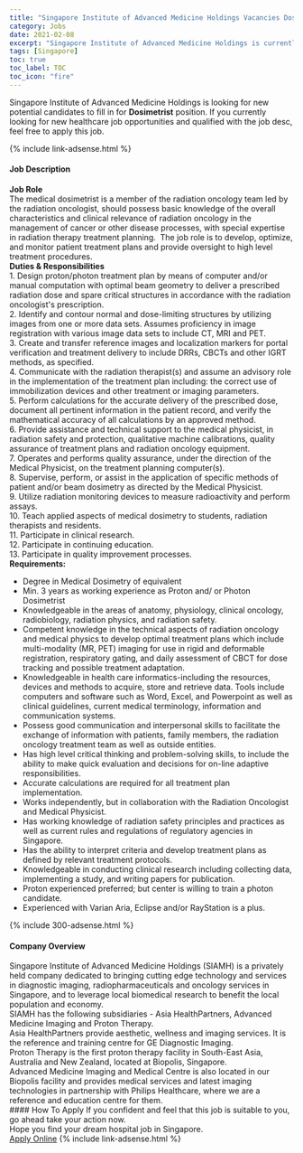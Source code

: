```yaml
---
title: "Singapore Institute of Advanced Medicine Holdings Vacancies Dosimetrist" 
category: Jobs 
date: 2021-02-08 
excerpt: "Singapore Institute of Advanced Medicine Holdings is currently looking for suitable person to fill in the Dosimetrist which positioned at Singapore" 
tags: [Singapore] 
toc: true 
toc_label: TOC 
toc_icon: "fire" 
--- 
```


<p>Singapore Institute of Advanced Medicine Holdings is looking for new potential candidates to fill in for <b>Dosimetrist</b> position. If you currently looking for new healthcare job opportunities and qualified with the job desc, feel free to apply this job.
</p>{% include link-adsense.html %} 
<div><div><h4>Job Description</h4></div><div><div><span><div><div><div><strong>Job Role&#160;</strong></div><div>The medical dosimetrist is a member of the radiation oncology team led by the radiation oncologist, should possess basic knowledge of the overall characteristics and clinical relevance of radiation oncology in the management of cancer or other disease processes, with special expertise in radiation therapy treatment planning. &#160;The job role is to develop, optimize, and monitor patient treatment plans and provide oversight to high level treatment procedures.&#160;</div><div><strong>Duties &amp; Responsibilities</strong></div><div>1. Design proton/photon treatment plan by means of computer and/or manual computation with optimal beam geometry to deliver a prescribed radiation dose and spare critical structures in accordance with the radiation oncologist's prescription.</div><div>2. Identify and contour normal and dose-limiting structures by utilizing images from one or more data sets. Assumes proficiency in image registration with various image data sets to include CT, MRI and PET.</div><div>3. Create and transfer reference images and localization markers for portal verification and treatment delivery to include DRRs, CBCTs and other IGRT methods, as specified.</div><div>4. Communicate with the radiation therapist(s) and assume an advisory role in the implementation of the treatment plan including: the correct use of immobilization devices and other treatment or imaging parameters.</div><div>5. Perform calculations for the accurate delivery of the prescribed dose, document all pertinent information in the patient record, and verify the mathematical accuracy of all calculations by an approved method.</div><div>6. Provide assistance and technical support to the medical physicist, in radiation safety and protection, qualitative machine calibrations, quality assurance of treatment plans and radiation oncology equipment.</div><div>7. Operates and performs quality assurance, under the direction of the Medical Physicist, on the treatment planning computer(s).</div><div>8. Supervise, perform, or assist in the application of specific methods of patient and/or beam dosimetry as directed by the Medical Physicist.</div><div>9. Utilize radiation monitoring devices to measure radioactivity and perform assays.</div><div>10. Teach applied aspects of medical dosimetry to students, radiation therapists and residents.</div><div>11. Participate in clinical research.</div><div>12. Participate in continuing education.</div><div>13. Participate in quality improvement processes.</div><div><strong>Requirements:</strong></div><ul><li>Degree in Medical Dosimetry of equivalent&#160;</li><li>Min. 3 years as working experience as Proton and/ or Photon Dosimetrist&#160;</li><li>Knowledgeable in the areas of anatomy, physiology, clinical oncology, radiobiology, radiation physics, and radiation safety.</li><li>Competent knowledge in the technical aspects of radiation oncology and medical physics to develop optimal treatment plans which include multi-modality (MR, PET) imaging for use in rigid and deformable registration, respiratory gating, and daily assessment of CBCT for dose tracking and possible treatment adaptation.</li><li>Knowledgeable in health care informatics-including the resources, devices and methods to acquire, store and retrieve data. Tools include computers and software such as Word, Excel, and Powerpoint as well as clinical guidelines, current medical terminology, information and communication systems.</li><li>Possess good communication and interpersonal skills to facilitate the exchange of information with patients, family members, the radiation oncology treatment team as well as outside entities.</li><li>Has high level critical thinking and problem-solving skills, to include the ability to make quick evaluation and decisions for on-line adaptive responsibilities.</li><li>Accurate calculations are required for all treatment plan implementation.&#160;</li><li>Works independently, but in collaboration with the Radiation Oncologist and Medical Physicist.</li><li>Has working knowledge of radiation safety principles and practices as well as current rules and regulations of regulatory agencies in Singapore.</li><li>Has the ability to interpret criteria and develop treatment plans as defined by relevant treatment protocols.</li><li>Knowledgeable in conducting clinical research including collecting data, implementing a study, and writing papers for publication.</li><li>Proton experienced preferred; but center is willing to train a photon candidate.</li><li>Experienced with Varian Aria, Eclipse and/or RayStation is a plus.</li></ul></div></div></span></div></div></div> 
{% include 300-adsense.html %} 
<div><div><h4>Company Overview</h4></div><div><div><span><div><div>Singapore Institute of Advanced Medicine Holdings (SIAMH) is a privately held company dedicated to bringing cutting edge technology and services in diagnostic imaging, radiopharmaceuticals and oncology services in Singapore,&#160;and to leverage local biomedical research to benefit the local population and economy.</div>
<div>SIAMH has the following subsidiaries - Asia HealthPartners, Advanced Medicine Imaging and Proton Therapy.</div>
<div>Asia HealthPartners provide aesthetic, wellness and imaging services. It is the reference and training centre for GE Diagnostic Imaging.</div>
<div>Proton Therapy is the&#160;first proton therapy facility in South-East Asia, Australia and New Zealand, located at Biopolis, Singapore.</div>
<div>Advanced Medicine Imaging and Medical Centre is also located in our Biopolis facility and provides medical services and latest imaging technologies in partnership with Philips Healthcare, where we are a reference and education centre for them.</div></div></span></div></div></div> 
#### How To Apply 
If you confident and feel that this job is suitable to you, go ahead take your action now. <br/> 
Hope you find your dream hospital job in Singapore. <br/> 
<a href="https://www.jobstreet.com.my/en/job/dosimetrist-8314591/origin/sg?jobId=jobstreet-sg-job-8314591" class="btn btn--warning" target="_blank" rel="nofollow noopenner">Apply Online</a> 
{% include link-adsense.html %} 
